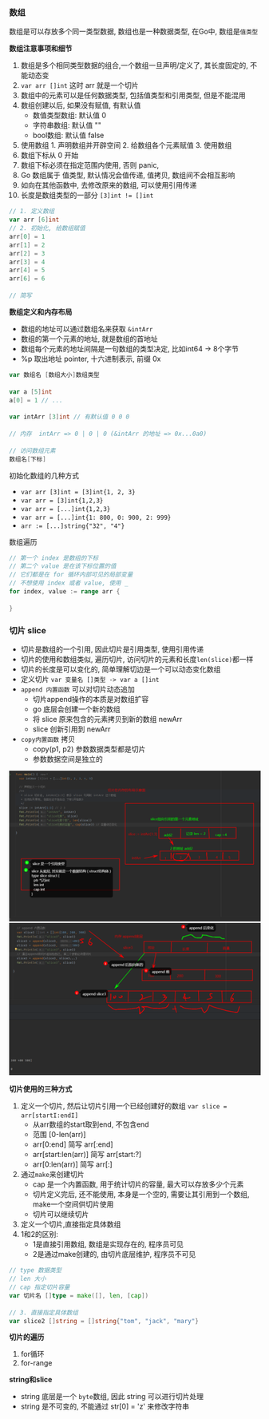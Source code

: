 ### 数组

数组是可以存放多个同一类型数据, 数组也是一种数据类型, 在Go中, 数组是`值类型`

**数组注意事项和细节**

1. 数组是多个相同类型数据的组合,一个数组一旦声明/定义了, 其长度固定的, 不能动态变
2. `var arr []int`  这时 arr 就是一个切片
3. 数组中的元素可以是任何数据类型, 包括值类型和引用类型, 但是不能混用
4. 数组创建以后, 如果没有赋值, 有默认值
   - 数值类型数组: 默认值 0
   - 字符串数组: 默认值 ""
   - bool数组: 默认值 false
5. 使用数组 1. 声明数组并开辟空间 2. 给数组各个元素赋值 3. 使用数组
6. 数组下标从 0 开始
7. 数组下标必须在指定范围内使用, 否则 panic,
8. Go 数组属于 值类型, 默认情况会值传递, 值拷贝, 数组间不会相互影响
9. 如向在其他函数中, 去修改原来的数组, 可以使用引用传递
10. 长度是数组类型的一部分 `[3]int != []int`

```go
// 1. 定义数组
var arr [6]int
// 2. 初始化, 给数组赋值
arr[0] = 1
arr[1] = 2
arr[2] = 3
arr[3] = 4
arr[4] = 5
arr[6] = 6

// 简写

```

**数组定义和内存布局**

- 数组的地址可以通过数组名来获取 `&intArr`
- 数组的第一个元素的地址, 就是数组的首地址
- 数组每个元素的地址间隔是一句数组的类型决定, 比如int64 -> 8个字节
- %p 取出地址 pointer, 十六进制表示, 前缀 0x

```go
var 数组名 [数组大小]数组类型

var a [5]int
a[0] = 1 // ...

var intArr [3]int // 有默认值 0 0 0

// 内存  intArr => 0 | 0 | 0 (&intArr 的地址 => 0x...0a0)

// 访问数组元素
数组名[下标]
```

初始化数组的几种方式

- `var arr [3]int = [3]int{1, 2, 3}`
- `var arr = [3]int{1,2,3} `
- `var arr = [...]int{1,2,3} `
- `var arr = [...]int{1: 800, 0: 900, 2: 999}`
- `arr := [...]string{"32", "4"}`

数组遍历

```go
// 第一个 index 是数组的下标
// 第二个 value 是在该下标位置的值
// 它们都是在 for 循环内部可见的局部变量
// 不想使用 index 或者 value, 使用 _
for index, value := range arr {
	
}
```


### 切片 slice

- 切片是数组的一个引用, 因此切片是引用类型, 使用引用传递
- 切片的使用和数组类似, 遍历切片, 访问切片的元素和长度`len(slice)`都一样
- 切片的长度是可以变化的, 简单理解切边是一个可以动态变化数组
- 定义切片 `var 变量名 []类型 -> var a []int`
- `append 内置函数` 可以对切片动态追加
  - 切片append操作的本质是对数组扩容
  - go 底层会创建一个新的数组
  - 将 slice 原来包含的元素拷贝到新的数组 newArr
  - slice 创新引用到 newArr
- `copy内置函数` 拷贝
  - copy(p1, p2) 参数数据类型都是切片
  - 参数数据空间是独立的

![切片](../切片内存图.png)
![](../append内存分析.png)



**切片使用的三种方式**

1. 定义一个切片, 然后让切片引用一个已经创建好的数组 `var slice = arr[startI:endI]`
   - 从arr数组的start取到end, 不包含end
   - 范围 [0-len(arr)]
   - arr[0:end] 简写 arr[:end]
   - arr[start:len(arr)] 简写 arr[start:?]
   - arr[0:len(arr)] 简写 arr[:]
2. 通过`make`来创建切片
   - cap 是一个内置函数, 用于统计切片的容量, 最大可以存放多少个元素
   - 切片定义完后, 还不能使用, 本身是一个空的, 需要让其引用到一个数组, make一个空间供切片使用
   - 切片可以继续切片
3. 定义一个切片,直接指定具体数组
4. 1和2的区别: 
   - 1是直接引用数组, 数组是实现存在的, 程序员可见
   - 2是通过make创建的, 由切片底层维护, 程序员不可见

```go
// type 数据类型
// len 大小
// cap 指定切片容量
var 切片名 []type = make([], len, [cap])

// 3. 直接指定具体数组
var slice2 []string = []string{"tom", "jack", "mary"}
```

**切片的遍历**

1. for循环
2. for-range


**string和slice**

- string 底层是一个 `byte`数组, 因此 string 可以进行切片处理
- string 是不可变的, 不能通过 str[0] = 'z' 来修改字符串





